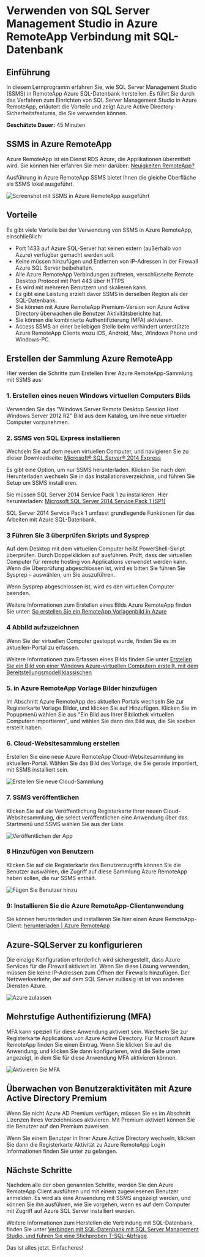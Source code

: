 <properties
    pageTitle="Herstellen einer Verbindung mit SQL Server Management Studio in RemoteApp Azure SQL-Datenbank mit | Microsoft Azure"
    description="Verwenden Sie in diesem Lernprogramm erfahren Sie, wie SQL Server Management Studio Azure RemoteApp für Sicherheit und Leistung zu verwenden, bei der Verbindung mit einer SQL-Datenbank"
    services="sql-database"
    documentationCenter=""
    authors="adhurwit"
    manager="jhubbard"/>

<tags
    ms.service="sql-database"
    ms.workload="data"
    ms.tgt_pltfrm="na"
    ms.devlang="na"
    ms.topic="article"
    ms.date="07/05/2016"
    ms.author="adhurwit"/>

# <a name="use-sql-server-management-studio-in-azure-remoteapp-to-connect-to-sql-database"></a>Verwenden von SQL Server Management Studio in Azure RemoteApp Verbindung mit SQL-Datenbank

## <a name="introduction"></a>Einführung  
In diesem Lernprogramm erfahren Sie, wie SQL Server Management Studio (SSMS) in RemoteApp Azure SQL-Datenbank herstellen. Es führt Sie durch das Verfahren zum Einrichten von SQL Server Management Studio in Azure RemoteApp, erläutert die Vorteile und zeigt Azure Active Directory-Sicherheitsfeatures, die Sie verwenden können.

**Geschätzte Dauer:** 45 Minuten

## <a name="ssms-in-azure-remoteapp"></a>SSMS in Azure RemoteApp

Azure RemoteApp ist ein Dienst RDS Azure, die Applikationen übermittelt wird. Sie können hier erfahren Sie mehr darüber: [Neuigkeiten RemoteApp?](../remoteapp/remoteapp-whatis.md)

Ausführung in Azure RemoteApp SSMS bietet Ihnen die gleiche Oberfläche als SSMS lokal ausgeführt.

![Screenshot mit SSMS in Azure RemoteApp ausgeführt][1]



## <a name="benefits"></a>Vorteile

Es gibt viele Vorteile bei der Verwendung von SSMS in Azure RemoteApp, einschließlich:

- Port 1433 auf Azure SQL-Server hat keinen extern (außerhalb von Azure) verfügbar gemacht werden soll.
- Keine müssen hinzufügen und Entfernen von IP-Adressen in der Firewall Azure SQL Server beibehalten.
- Alle Azure RemoteApp Verbindungen auftreten, verschlüsselte Remote Desktop Protocol mit Port 443 über HTTPS
- Es wird mit mehreren Benutzern und skalieren kann.
- Es gibt eine Leistung erzielt davor SSMS in derselben Region als der SQL-Datenbank.
- Sie können mit Azure RemoteApp Premium-Version von Azure Active Directory überwachen die Benutzer Aktivitätsberichte hat.
- Sie können die kombinierte Authentifizierung (MFA) aktivieren.
- Access SSMS an einer beliebigen Stelle beim verhindert unterstützte Azure RemoteApp Clients wozu iOS, Android, Mac, Windows Phone und Windows-PC.


## <a name="create-the-azure-remoteapp-collection"></a>Erstellen der Sammlung Azure RemoteApp

Hier werden die Schritte zum Erstellen Ihrer Azure RemoteApp-Sammlung mit SSMS aus:


### <a name="1-create-a-new-windows-vm-from-image"></a>1. Erstellen eines neuen Windows virtuellen Computers Bilds
Verwenden Sie das "Windows Server Remote Desktop Session Host Windows Server 2012 R2" Bild aus dem Katalog, um Ihre neue virtueller Computer vorzunehmen.


### <a name="2-install-ssms-from-sql-express"></a>2. SSMS von SQL Express installieren

Wechseln Sie auf dem neuen virtuellen Computer, und navigieren Sie zu dieser Downloadseite: [Microsoft® SQL Server® 2014 Express](https://www.microsoft.com/en-us/download/details.aspx?id=42299)

Es gibt eine Option, um nur SSMS herunterladen. Klicken Sie nach dem Herunterladen wechseln Sie in das Installationsverzeichnis, und führen Sie Setup um SSMS installieren.

Sie müssen SQL Server 2014 Service Pack 1 zu installieren. Hier herunterladen: [Microsoft SQL Server 2014 Service Pack 1 (SP1)](https://www.microsoft.com/en-us/download/details.aspx?id=46694)

SQL Server 2014 Service Pack 1 umfasst grundlegende Funktionen für das Arbeiten mit Azure SQL-Datenbank.


### <a name="3-run-validate-script-and-sysprep"></a>3 Führen Sie 3 überprüfen Skripts und Sysprep

Auf dem Desktop mit dem virtuellen Computer heißt PowerShell-Skript überprüfen. Durch Doppelklicken auf ausführen. Prüft, dass der virtuellen Computer für remote hosting von Applications verwendet werden kann. Wenn die Überprüfung abgeschlossen ist, wird es bitten Sie führen Sie Sysprep – auswählen, um Sie auszuführen.

Wenn Sysprep abgeschlossen ist, wird es den virtuellen Computer beenden.

Weitere Informationen zum Erstellen eines Bilds Azure RemoteApp finden Sie unter: [So erstellen Sie ein RemoteApp Vorlagenbild in Azure](http://blogs.msdn.com/b/rds/archive/2015/03/17/how-to-create-a-remoteapp-template-image-in-azure.aspx)


### <a name="4-capture-image"></a>4 Abbild aufzuzeichnen

Wenn Sie der virtuellen Computer gestoppt wurde, finden Sie es im aktuellen-Portal zu erfassen.

Weitere Informationen zum Erfassen eines Bilds finden Sie unter [Erstellen Sie ein Bild von einer Windows Azure-virtuellen Computern erstellt, mit dem Bereitstellungsmodell klassischen](../virtual-machines/virtual-machines-windows-classic-capture-image.md)


### <a name="5-add-to-azure-remoteapp-template-images"></a>5. in Azure RemoteApp Vorlage Bilder hinzufügen

Im Abschnitt Azure RemoteApp des aktuellen Portals wechseln Sie zur Registerkarte Vorlage Bilder, und klicken Sie auf Hinzufügen. Klicken Sie im Popupmenü wählen Sie aus "Ein Bild aus Ihrer Bibliothek virtuellen Computern importieren", und wählen Sie dann das Bild aus, die Sie soeben erstellt haben.



### <a name="6-create-cloud-collection"></a>6. Cloud-Websitesammlung erstellen

Erstellen Sie eine neue Azure RemoteApp Cloud-Websitesammlung im aktuellen-Portal. Wählen Sie das Bild des Vorlage, die Sie gerade importiert, mit SSMS installiert sein.

![Erstellen Sie neue Cloud-Sammlung][2]


### <a name="7-publish-ssms"></a>7. SSMS veröffentlichen

Klicken Sie auf die Veröffentlichung Registerkarte Ihrer neuen Cloud-Websitesammlung, die select veröffentlichen eine Anwendung über das Startmenü und SSMS wählen Sie aus der Liste.

![Veröffentlichen der App][5]

### <a name="8-add-users"></a>8 Hinzufügen von Benutzern

Klicken Sie auf die Registerkarte des Benutzerzugriffs können Sie die Benutzer auswählen, die Zugriff auf diese Sammlung Azure RemoteApp haben sollen, die nur SSMS enthält.

![Fügen Sie Benutzer hinzu][6]


### <a name="9-install-the-azure-remoteapp-client-application"></a>9: Installieren Sie die Azure RemoteApp-Clientanwendung

Sie können herunterladen und installieren Sie hier einen Azure RemoteApp-Client: [herunterladen | Azure RemoteApp](https://www.remoteapp.windowsazure.com/en/clients.aspx)



## <a name="configure-azure-sql-server"></a>Azure-SQLServer zu konfigurieren

Die einzige Konfiguration erforderlich wird sichergestellt, dass Azure Services für die Firewall aktiviert ist. Wenn Sie diese Lösung verwenden, müssen Sie keine IP-Adressen zum Öffnen der Firewalls hinzufügen. Der Netzwerkverkehr, der auf dem SQL Server zulässig ist ist von anderen Diensten Azure.


![Azure zulassen][4]



## <a name="multi-factor-authentication-mfa"></a>Mehrstufige Authentifizierung (MFA)

MFA kann speziell für diese Anwendung aktiviert sein. Wechseln Sie zur Registerkarte Applications von Azure Active Directory. Für Microsoft Azure RemoteApp finden Sie einen Eintrag. Wenn Sie klicken Sie auf die Anwendung, und klicken Sie dann konfigurieren, wird die Seite unten angezeigt, in dem Sie für diese Anwendung MFA aktivieren können.

![Aktivieren Sie MFA][3]



## <a name="audit-user-activity-with-azure-active-directory-premium"></a>Überwachen von Benutzeraktivitäten mit Azure Active Directory Premium

Wenn Sie nicht Azure AD Premium verfügen, müssen Sie es im Abschnitt Lizenzen Ihres Verzeichnisses aktivieren. Mit Premium aktiviert können Sie die Benutzer auf den Premium zuweisen.

Wenn Sie einem Benutzer in Ihrer Azure Active Directory wechseln, klicken Sie dann die Registerkarte Aktivität zu Azure RemoteApp Login Informationen finden Sie unter zu gelangen.



## <a name="next-steps"></a>Nächste Schritte

Nachdem alle der oben genannten Schritte, werden Sie den Azure RemoteApp Client ausführen und mit einem zugewiesenen Benutzer anmelden. Es wird als eine Anwendung mit SSMS angezeigt werden, und können Sie ihn ausführen, wie Sie vorgehen, wenn es auf dem Computer mit Zugriff auf Azure SQL Server installiert wurden.

Weitere Informationen zum Herstellen die Verbindung mit SQL-Datenbank, finden Sie unter [Verbinden mit SQL-Datenbank mit SQL Server Management Studio, und führen Sie eine Stichproben T-SQL-Abfrage](sql-database-connect-query-ssms.md).


Das ist alles jetzt. Einfacheres!



<!--Image references-->
[1]: ./media/sql-database-ssms-remoteapp/ssms.png
[2]: ./media/sql-database-ssms-remoteapp/newcloudcollection.png
[3]: ./media/sql-database-ssms-remoteapp/mfa.png
[4]: ./media/sql-database-ssms-remoteapp/allowazure.png
[5]: ./media/sql-database-ssms-remoteapp/publish.png
[6]: ./media/sql-database-ssms-remoteapp/user.png
